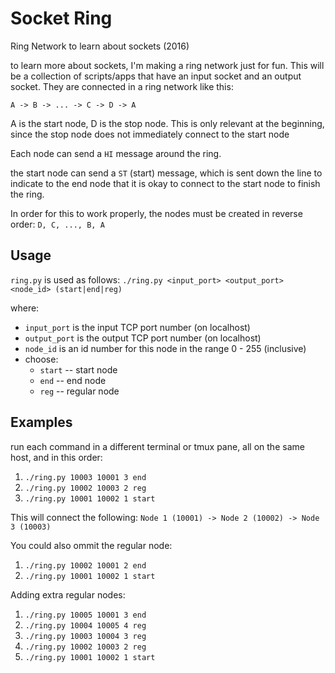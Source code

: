 # Socket Ring

Ring Network to learn about sockets (2016)

to learn more about sockets, I'm making a ring network
just for fun. This will be a collection of 
scripts/apps that have an input socket and an output socket. They
are connected in a ring network like this:

```
A -> B -> ... -> C -> D -> A
```

A is the start node, D is the stop node. This is 
only relevant at the beginning, since the stop node
does not immediately connect to the start node

Each node can send a `HI` message around the ring.

the start node can send a `ST` (start) message, which
is sent down the line to indicate to the end node
that it is okay to connect to the start node to 
finish the ring.

In order for this to work properly, the nodes must be created
in reverse order: `D, C, ..., B, A`

## Usage

`ring.py` is used as follows:
`./ring.py <input_port> <output_port> <node_id> (start|end|reg)`

where:
* `input_port` is the input TCP port number (on localhost)
* `output_port` is the output TCP port number (on localhost)
* `node_id` is an id number for this node in the range 0 - 255 (inclusive)
* choose:
  * `start` -- start node
  * `end` -- end node
  * `reg` -- regular node

## Examples

run each command in a different terminal or tmux pane,
all on the same host, and in this order:

1. `./ring.py 10003 10001 3 end`
2. `./ring.py 10002 10003 2 reg`
3. `./ring.py 10001 10002 1 start`

This will connect the following:
`Node 1 (10001) -> Node 2 (10002) -> Node 3 (10003)`

You could also ommit the regular node:

1. `./ring.py 10002 10001 2 end`
2. `./ring.py 10001 10002 1 start`

Adding extra regular nodes:

1. `./ring.py 10005 10001 3 end`
2. `./ring.py 10004 10005 4 reg`
3. `./ring.py 10003 10004 3 reg`
4. `./ring.py 10002 10003 2 reg`
5. `./ring.py 10001 10002 1 start`




